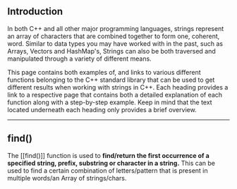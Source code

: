 
## Introduction

In both C++ and all other major programming languages, strings represent an array of characters that are combined together to form one, coherent, word. Similar to data types you may have worked with in the past, such as Arrays, Vectors and HashMap's, Strings can also be both traversed and manipulated through a variety of different means. 

This page contains both examples of, and links to various different functions belonging to the C++ standard library that can be used to get different results when working with strings in C++.  Each heading provides a link to a respective page that contains both a detailed explanation of each function along with a step-by-step example. Keep in mind that the text located underneath each heading only provides a brief overview.

---

## find()

The [[find()]] function is used to **find/return the first occurrence of a specified string, prefix, substring or character in a string.** This can be used to find a certain combination of letters/pattern that is present in multiple words/an Array of strings/chars.

